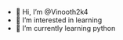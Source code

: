 - 👋 Hi, I’m @Vinooth2k4
- 👀 I’m interested in learning 
- 🌱 I’m currently learning python

<!---
Vinooth2k4/Vinooth2k4 is a ✨ special ✨ repository because its `README.md` (this file) appears on your GitHub profile.
You can click the Preview link to take a look at your changes.
--->
